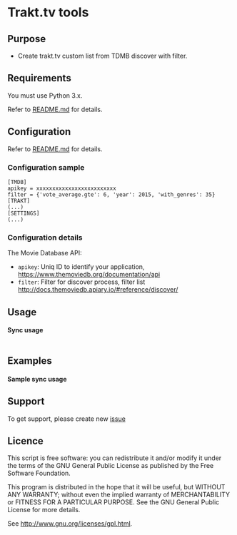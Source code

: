 # Trakt.tv tools

## Purpose

 * Create trakt.tv custom list from TDMB discover with filter.

## Requirements

You must use Python 3.x.

Refer to [README.md](README.md#requirements) for details.

## Configuration

Refer to [README.md](README.md#configuration) for details.

### Configuration sample
```text
[TMDB]
apikey = xxxxxxxxxxxxxxxxxxxxxxxxx
filter = {'vote_average.gte': 6, 'year': 2015, 'with_genres': 35}
[TRAKT]
(...)
[SETTINGS]
(...)
```

### Configuration details

The Movie Database API:
 * ``apikey``: Uniq ID to identify your application, https://www.themoviedb.org/documentation/api
 * ``filter``: Filter for discover process, filter list http://docs.themoviedb.apiary.io/#reference/discover/

## Usage
#### Sync usage
```text

```

## Examples
#### Sample sync usage

## Support

To get support, please create new [issue](https://github.com/xbgmsharp/trakt/issues)

## Licence

This script is free software:  you can redistribute it and/or  modify  it under  the  terms  of the  GNU  General  Public License  as published by the Free Software Foundation.

This program is distributed in the hope  that it will be  useful, but WITHOUT ANY WARRANTY; without even the  implied warranty of MERCHANTABILITY or FITNESS FOR A PARTICULAR PURPOSE. See the GNU General Public License for more details.

See <http://www.gnu.org/licenses/gpl.html>.
